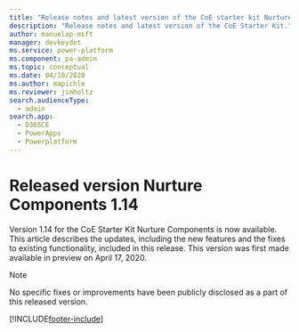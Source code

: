 ```yaml
---
title: "Release notes and latest version of the CoE starter kit Nurture Components | MicrosoftDocs"
description: "Release notes and latest version of the CoE Starter Kit."
author: manuelap-msft
manager: devkeydet
ms.service: power-platform
ms.component: pa-admin
ms.topic: conceptual
ms.date: 04/10/2020
ms.author: mapichle
ms.reviewer: jimholtz
search.audienceType: 
  - admin
search.app: 
  - D365CE
  - PowerApps
  - Powerplatform
---
```


# Released version Nurture Components 1.14

Version 1.14 for the CoE Starter Kit Nurture Components is now available. This article describes the updates, including the new features and the fixes to existing functionality, included in this release. This version was first made available in preview on April 17, 2020.

> [!NOTE]
> No specific fixes or improvements have been publicly disclosed as a part of this released version.


[!INCLUDE[footer-include](../../../includes/footer-banner.md)]